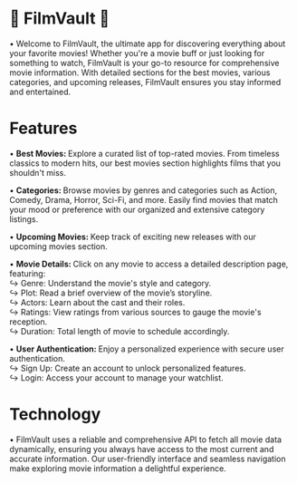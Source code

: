 # 🎦 <b> FilmVault </b>🍿

• Welcome to FilmVault, the ultimate app for discovering everything about your favorite movies! Whether you're a movie buff or just looking for something to watch, FilmVault is your go-to resource for comprehensive movie information. With detailed sections for the best movies, various categories, and upcoming releases, FilmVault ensures you stay informed and entertained.

# <b> Features </b>

• <b> Best Movies: </b> Explore a curated list of top-rated movies. From timeless classics to modern hits, our best movies section highlights films that you shouldn't miss.

• <b> Categories: </b> Browse movies by genres and categories such as Action, Comedy, Drama, Horror, Sci-Fi, and more. Easily find movies that match your mood or preference with our organized and extensive category listings.

• <b> Upcoming Movies: </b> Keep track of exciting new releases with our upcoming movies section.

• <b> Movie Details: </b> Click on any movie to access a detailed description page, featuring: <br>
↪ Genre: Understand the movie's style and category. <br>
↪ Plot: Read a brief overview of the movie’s storyline. <br>
↪ Actors: Learn about the cast and their roles. <br>
↪ Ratings: View ratings from various sources to gauge the movie's reception. <br>
↪ Duration: Total length of movie to schedule accordingly.

• <b> User Authentication: </b> Enjoy a personalized experience with secure user authentication. <br>
↪ Sign Up: Create an account to unlock personalized features. <br>
↪ Login: Access your account to manage your watchlist.

# <b> Technology </b>

• FilmVault uses a reliable and comprehensive API to fetch all movie data dynamically, ensuring you always have access to the most current and accurate information. Our user-friendly interface and seamless navigation make exploring movie information a delightful experience.
